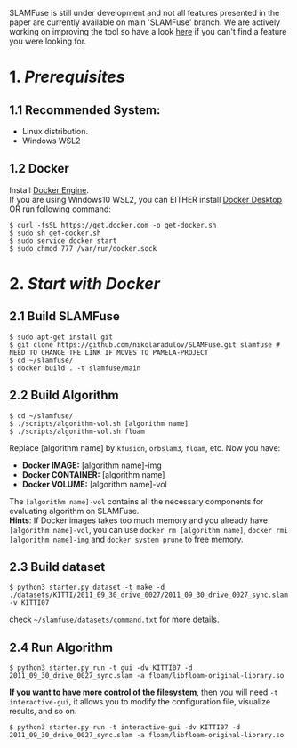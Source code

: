 <!-- ================================================== Disclaimer ============================================================ -->
SLAMFuse is still under development and not all features presented in the paper are currently available on  main 'SLAMFuse' branch. We are actively working on improving 
the tool so have a look [here](https://github.com/nikolaradulov/SLAMFuse/issues/30) if you can't find a feature you were looking for.  
<!-- ==================================================Prerequisites============================================================ -->
# 1. ___Prerequisites___
## 1.1 Recommended System:
* Linux distribution.
* Windows WSL2

## 1.2 Docker
Install [Docker Engine](https://docs.docker.com/engine/install/). <br>
If you are using Windows10 WSL2, you can EITHER install [Docker Desktop](https://docs.docker.com/desktop/install/windows-install/) OR run following command:
```
$ curl -fsSL https://get.docker.com -o get-docker.sh
$ sudo sh get-docker.sh
$ sudo service docker start
$ sudo chmod 777 /var/run/docker.sock
```

<!-- ==============================================Start with Docker========================================================= -->
# 2. ___Start with Docker___
## 2.1 Build SLAMFuse
```
$ sudo apt-get install git
$ git clone https://github.com/nikolaradulov/SLAMFuse.git slamfuse # NEED TO CHANGE THE LINK IF MOVES TO PAMELA-PROJECT
$ cd ~/slamfuse/
$ docker build . -t slamfuse/main
```
## 2.2 Build Algorithm
```
$ cd ~/slamfuse/
$ ./scripts/algorithm-vol.sh [algorithm name]
$ ./scripts/algorithm-vol.sh floam
```
Replace [algorithm name] by `kfusion`, `orbslam3`, `floam`, etc.
Now you have: 
* **Docker IMAGE:** [algorithm name]-img
* **Docker CONTAINER:** [algorithm name]
* **Docker VOLUME:** [algorithm name]-vol

The `[algorithm name]-vol` contains all the necessary components for  evaluating algorithm on SLAMFuse. <br>
**Hints**: If Docker images takes too much memory and you already have `[algorithm name]-vol`, you can use `docker rm [algorithm name]`, `docker rmi [algorithm name]-img` and `docker system prune` to free memory.

## 2.3 Build dataset
```
$ python3 starter.py dataset -t make -d ./datasets/KITTI/2011_09_30_drive_0027/2011_09_30_drive_0027_sync.slam -v KITTI07
```
check `~/slamfuse/datasets/command.txt` for more details.

## 2.4 Run Algorithm
```
$ python3 starter.py run -t gui -dv KITTI07 -d 2011_09_30_drive_0027_sync.slam -a floam/libfloam-original-library.so
```
**If you want to have more control of the filesystem**, then you will need `-t interactive-gui`, it allows you to modify the configuration file, visualize results, and so on.
```
$ python3 starter.py run -t interactive-gui -dv KITTI07 -d 2011_09_30_drive_0027_sync.slam -a floam/libfloam-original-library.so
```
